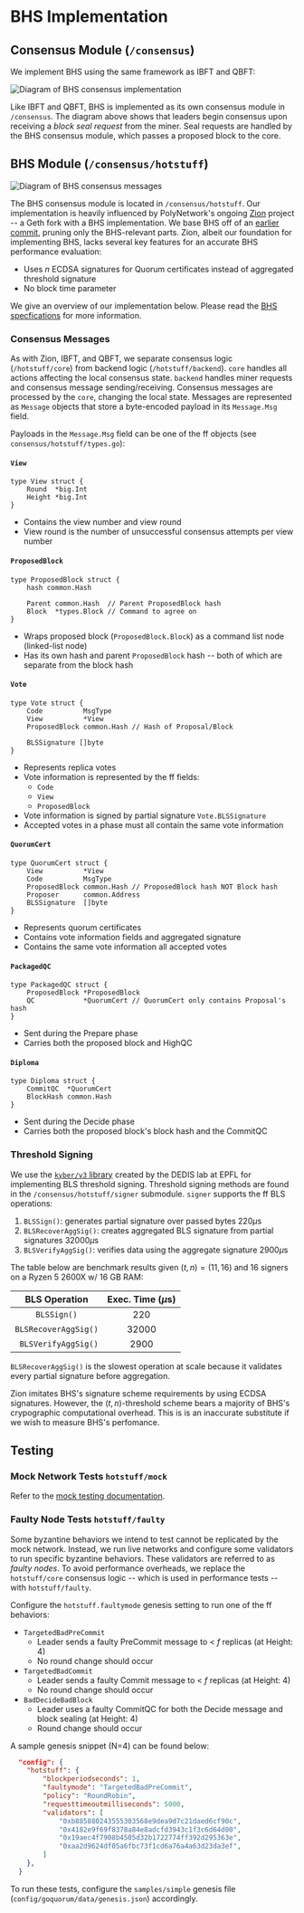 # BHS Implementation

## Consensus Module (`/consensus`)

We implement BHS using the same framework as IBFT and QBFT:

![Diagram of BHS consensus implementation](../imgs/diagram_bhs_consensus_impl.png "BHS Consensus Module Implementation")

Like IBFT and QBFT, BHS is implemented as its own consensus module in `/consensus`. The diagram above shows that leaders begin consensus upon receiving a *block seal request* from the miner. Seal requests are handled by the BHS consensus module, which passes a proposed block to the core.

## BHS Module (`/consensus/hotstuff`)

![Diagram of BHS consensus messages](../imgs/diagram_bhs_messages.png)

The BHS consensus module is located in `/consensus/hotstuff`. Our implementation is heavily influenced by PolyNetwork's ongoing [Zion](https://github.com/polynetwork/Zion) project -- a Geth fork with a BHS implementation. We base BHS off of an [earlier commit](https://github.com/polynetwork/Zion/commits/afd46539f2effc8532ac2a46f4b44107e39e654b), pruning only the BHS-relevant parts. Zion, albeit our foundation for implementing BHS, lacks several key features for an accurate BHS performance evaluation:

- Uses $n$ ECDSA signatures for Quorum certificates instead of aggregated threshold signature
- No block time parameter

We give an overview of our implementation below. Please read the [BHS specfications](https://arxiv.org/pdf/1803.05069.pdf) for more information.

### Consensus Messages

As with Zion, IBFT, and QBFT, we separate consensus logic (`/hotstuff/core`) from backend logic (`/hotstuff/backend`). `core` handles all actions affecting the local consensus state. `backend` handles miner requests and consensus message sending/receiving. Consensus messages are processed by the `core`, changing the local state. Messages are represented as `Message` objects that store a byte-encoded payload in its `Message.Msg` field.

Payloads in the `Message.Msg` field can be one of the ff objects (see `consensus/hotstuff/types.go`):

#### `View`

```golang
type View struct {
	Round  *big.Int
	Height *big.Int
}
```

- Contains the view number and view round
- View round is the number of unsuccessful consensus attempts per view number

#### `ProposedBlock`
```golang
type ProposedBlock struct {
	hash common.Hash

	Parent common.Hash  // Parent ProposedBlock hash
	Block  *types.Block // Command to agree on
}
```

- Wraps proposed block (`ProposedBlock.Block`) as a command list node (linked-list node)
- Has its own hash and parent `ProposedBlock` hash -- both of which are separate from the block hash

#### `Vote`
```golang
type Vote struct {
	Code          MsgType
	View          *View
	ProposedBlock common.Hash // Hash of Proposal/Block

	BLSSignature []byte
}
```

- Represents replica votes
- Vote information is represented by the ff fields:
  - `Code`
  - `View`
  - `ProposedBlock`
- Vote information is signed by partial signature `Vote.BLSSignature`
- Accepted votes in a phase must all contain the same vote information

#### `QuorumCert`
```golang
type QuorumCert struct {
	View          *View
	Code          MsgType
	ProposedBlock common.Hash // ProposedBlock hash NOT Block hash
	Proposer      common.Address
	BLSSignature  []byte
}
```

- Represents quorum certificates
- Contains vote information fields and aggregated signature
- Contains the same vote information all accepted votes


#### `PackagedQC`

```golang
type PackagedQC struct {
	ProposedBlock *ProposedBlock
	QC            *QuorumCert // QuorumCert only contains Proposal's hash
}
```

- Sent during the Prepare phase
- Carries both the proposed block and HighQC

#### `Diploma`

```golang
type Diploma struct {
	CommitQC  *QuorumCert
	BlockHash common.Hash
}
```
- Sent during the Decide phase
- Carries both the proposed block's block hash and the CommitQC


### Threshold Signing

We use the [`kyber/v3` library](https://github.com/dedis/kyber) created by the DEDIS lab at EPFL for implementing BLS threshold signing. Threshold signing methods are found in the `/consensus/hotstuff/signer` submodule. `signer` supports the ff BLS operations:

1. `BLSSign()`: generates partial signature over passed bytes 220$\mu$s
2. `BLSRecoverAggSig()`: creates aggregated BLS signature from partial signatures 32000$\mu$s
3. `BLSVerifyAggSig()`: verifies data using the aggregate signature 2900$\mu$s

The table below are benchmark results given $(t, n)=(11, 16)$ and 16 signers on a Ryzen 5 2600X w/ 16 GB RAM:

|     BLS Operation     | Exec. Time ($\mu$s) |
|:---------------------:|:-------------------:|
|      `BLSSign()`      |         220         |
|  `BLSRecoverAggSig()` |        32000        |
| ` BLSVerifyAggSig()`  |         2900        |

`BLSRecoverAggSig()` is the slowest operation at scale because it validates every partial signature before aggregation.

Zion imitates BHS's signature scheme requirements by using ECDSA signatures. However, the $(t,n)$-threshold scheme bears a majority of BHS's crypographic computational overhead. This is is an inaccurate substitute if we wish to measure BHS's perfomance.

## Testing

### Mock Network Tests `hotstuff/mock`

Refer to the [mock testing documentation](./hotstuff/mock/README.md).

### Faulty Node Tests `hotstuff/faulty`

Some byzantine behaviors we intend to test cannot be replicated by the mock network. Instead, we run live networks and configure some validators to run specific byzantine behaviors. These validators are referred to as *faulty nodes*. To avoid performance overheads, we replace the `hotstuff/core` consensus logic -- which is used in performance tests -- with `hotstuff/faulty`.

Configure the `hotstuff.faultymode` genesis setting to run one of the ff behaviors:

- `TargetedBadPreCommit`
	- Leader sends a faulty PreCommit message to < $f$ replicas (at Height: 4)
	- No round change should occur
- `TargetedBadCommit`
	- Leader sends a faulty Commit message to < $f$ replicas (at Height: 4)
	- No round change should occur
- `BadDecideBadBlock`
	- Leader uses a faulty CommitQC for both the Decide message and block sealing (at Height: 4)
	- Round change should occur

A sample genesis snippet (N=4) can be found below:

```json
  "config": {
    "hotstuff": {
        "blockperiodseconds": 1,
        "faultymode": "TargetedBadPreCommit",
        "policy": "RoundRobin",
        "requesttimeoutmilliseconds": 5000,
        "validators": [
            "0xb885880243555303568e9dea9d7c21daed6cf90c",
            "0x4182e9f69f8378a84e8adcfd3943c1f3c6d64d00",
            "0x19aec4f7908b4505d32b1722774ff392d295363e",
            "0xaa2d9624df05a6fbc73f1cd6a76a4a63d23da3ef",
        ]
    },
  }
```

To run these tests, configure the `samples/simple` genesis file (`config/goquorum/data/genesis.json`) accordingly.

